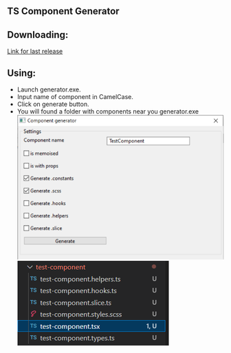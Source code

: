 ## TS Component Generator

## Downloading:
[Link for last release](https://github.com/dkorepin/react-ts-component-generator/archive/refs/tags/1.0.zip)

## Using:
* Launch generator.exe.
* Input name of component in CamelCase.
* Click on generate button.
* You will found a folder with components near you generator.exe
![alt text](https://github.com/dkorepin/react-ts-component-generator/blob/main/screenshot/src1.png)
![alt text](https://github.com/dkorepin/react-ts-component-generator/blob/main/screenshot/src2.png)